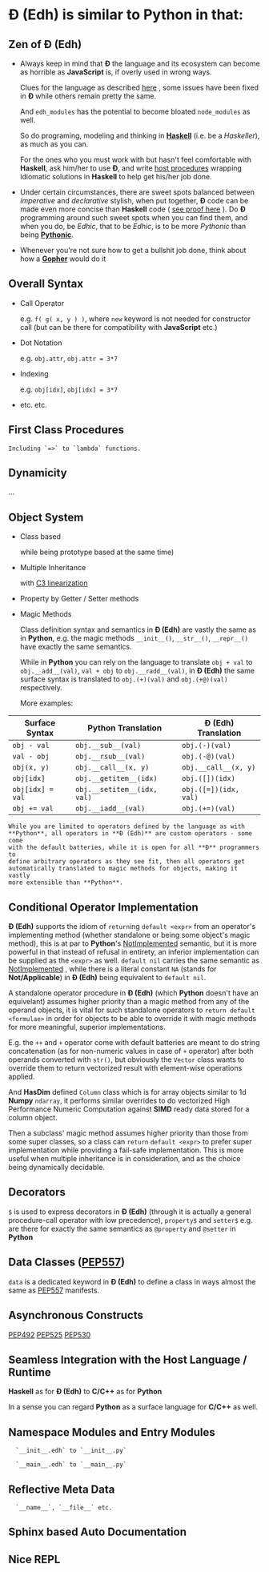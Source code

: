 # Đ (Edh) is similar to **Python** in that:

## Zen of Đ (Edh)

- Always keep in mind that **Đ** the language and its ecosystem can become as
  horrible as **JavaScript** is, if overly used in wrong ways.

  Clues for the language as described
  [here](https://medium.com/javascript-non-grata/he-top-10-things-wrong-with-javascript-58f440d6b3d8)
  , some issues have been fixed in **Đ** while others remain pretty
  the same.

  And `edh_modules` has the potential to become bloated `node_modules` as well.

  So do programing, modeling and thinking in
  [**Haskell**](https://www.haskell.org)
  (i.e. be a _Haskeller_), as much as you can.

  For the ones who you must work with but hasn't feel comfortable with
  **Haskell**, ask him/her to use **Đ**, and write
  [host procedures](../Tour#host-procedures)
  wrapping idiomatic solutions in **Haskell** to help get his/her job done.

- Under certain circumstances, there are sweet spots balanced between
  _imperative_ and _declarative_ stylish, when put together, **Đ**
  code can be made even more concise than **Haskell** code (
  [see proof here](https://github.com/e-wrks/edhim#full-%C4%91-edh-code-95-loc)
  ). Do **Đ** programming around such sweet spots when you can find
  them, and when you do, be _Edhic_, that to be _Edhic_, is to be
  more _Pythonic_ than being
  [**Pythonic**](https://www.python.org/dev/peps/pep-0020).

- Whenever you're not sure how to get a bullshit job done, think about how a
  [**Gopher**](https://blog.golang.org/gopher) would do it

## Overall Syntax

- Call Operator

  e.g. `f( g( x, y ) )`, where `new` keyword is not
  needed for constructor call (but can be there for compatibility with
  **JavaScript** etc.)

- Dot Notation

  e.g. `obj.attr`, `obj.attr = 3*7`

- Indexing

  e.g. `obj[idx]`, `obj[idx] = 3*7`

- etc. etc.

## First Class Procedures

    Including `=>` to `lambda` functions.

## Dynamicity

...

## Object System

- Class based

  while being prototype based at the same time)

- Multiple Inheritance

  with
  [C3 linearization](https://en.wikipedia.org/wiki/C3_linearization)

- Property by Getter / Setter methods

- Magic Methods

  Class definition syntax and semantics in **Đ (Edh)** are vastly the
  same as in **Python**, e.g. the magic methods `__init__()`, `__str__()`,
  `__repr__()` have exactly the same semantics.

  While in **Python** you can rely on the language to translate `obj + val`
  to `obj.__add__(val)`, `val + obj` to `obj.__radd__(val)`, in **Đ (Edh)**
  the same surface syntax is translated to `obj.(+)(val)` and
  `obj.(+@)(val)` respectively.

  More examples:

| Surface Syntax   | Python Translation          | Đ (Edh) Translation   |
| ---------------- | --------------------------- | --------------------- |
| `obj - val`      | `obj.__sub__(val)`          | `obj.(-)(val)`        |
| `val - obj`      | `obj.__rsub__(val)`         | `obj.(-@)(val)`       |
| `obj(x, y)`      | `obj.__call__(x, y)`        | `obj.__call__(x, y)`  |
| `obj[idx]`       | `obj.__getitem__(idx)`      | `obj.([])(idx)`       |
| `obj[idx] = val` | `obj.__setitem__(idx, val)` | `obj.([=])(idx, val)` |
| `obj += val`     | `obj.__iadd__(val)`         | `obj.(+=)(val)`       |

    While you are limited to operators defined by the language as with
    **Python**, all operators in **Đ (Edh)** are custom operators - some come
    with the default batteries, while it is open for all **Đ** programmers to
    define arbitrary operators as they see fit, then all operators get
    automatically translated to magic methods for objects, making it vastly
    more extensible than **Python**.

## Conditional Operator Implementation

**Đ (Edh)** supports the idiom of `return`ing `default <expr>` from an
operator's implementing method (whether standalone or being some object's
magic method), this is at par to **Python**'s
[NotImplemented](https://docs.python.org/3/library/constants.html#NotImplemented)
semantic, but it is more powerful in that instead of refusal in entirety,
an inferior implementation can be supplied as the `<expr>` as well.
`default nil` carries the same semantic as
[NotImplemented](https://docs.python.org/3/library/constants.html#NotImplemented)
, while there is a literal constant `NA` (stands for **Not/Applicable**)
in **Đ (Edh)** being equivalent to `default nil`.

A standalone operator procedure in **Đ (Edh)** (which **Python** doesn't
have an equivelant) assumes higher priority than a magic method from any
of the operand objects, it is vital for such standalone operators to
`return default <formulae>` in order for objects to be able to override
it with magic methods for more meaningful, superior implementations.

E.g. the `++` and `+` operator come with default batteries are meant
to do string concatenation (as for non-numeric values in case of `+`
operator) after both operands converted with `str()`, but obviously the
`Vector` class wants to override them to return vectorized result with
element-wise operations applied.

And **HasDim** defined `Column` class which is for array objects similar
to 1d **Numpy** `ndarray`, it performs similar overrides to do
vectorized High Performance Numeric Computation against **SIMD** ready
data stored for a column object.

Then a subclass' magic method assumes higher priority than those from some
super classes, so a class can `return` `default <expr>` to prefer super
implementation while providing a fail-safe implementation. This is more
useful when multiple inheritance is in consideration, and as the choice
being dynamically decidable.

## Decorators

`$` is used to express decorators in **Đ (Edh)** (through it is actually
a general procedure-call operator with low precedence), `property$`
and `setter$` e.g. are there for exactly the same semantics as
`@property` and `@setter` in **Python**

## Data Classes ([PEP557](https://www.python.org/dev/peps/pep-0557))

`data` is a dedicated keyword in **Đ (Edh)** to define a class in ways
almost the same as [PEP557](https://www.python.org/dev/peps/pep-0557)
manifests.

## Asynchronous Constructs

[PEP492](https://www.python.org/dev/peps/pep-0492)
[PEP525](https://www.python.org/dev/peps/pep-0525)
[PEP530](https://www.python.org/dev/peps/pep-0530)

## Seamless Integration with the Host Language / Runtime

**Haskell** as for **Đ (Edh)** to **C/C++** as for **Python**

In a sense you can regard **Python** as a surface language for **C/C++**
as well.

## Namespace Modules and Entry Modules

      `__init__.edh` to `__init__.py`

      `__main__.edh` to `__main__.py`

## Reflective Meta Data

      `__name__`, `__file__` etc.

## **Sphinx** based Auto Documentation

## Nice **REPL**
